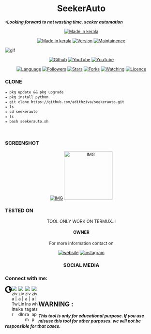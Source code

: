 <h1 align="center">SeekerAuto</h1>

***•Looking forward to not wasting time. seeker automation***


<p align="center">
<a href="https://github.com/adithziva"><img title="Made in kerala" src="https://img.shields.io/badge/MADE%20IN-KERALA-SCRIPT?colorA=%23ff8100&colorB=%23017e40&colorC=%23ff0000&style=for-the-badge"></a>
</p>
<p align="center">
<a href="https://github.com/adithziva"><img title="Made in kerala" src="https://img.shields.io/badge/TOOL-SEEKER-green"></a>
<a href="https://github.com/adithziva"><img title="Version" src="https://img.shields.io/badge/Version-1.0-green.svg?style=flat-square"></a>
<a href="https://github.com/adithziva"><img title="Maintainence" src="https://img.shields.io/badge/updated%3F-yes-green.svg"></a>
</p>

![gif](imag/3.gif)<br/>

<p align="center">
<a href="https://github.com/adithziva"><img title="Github" src="https://img.shields.io/badge/BLVCK-HACKER-brightgreen?style=for-the-badge&logo=github"></a>
<a href="#"><img title="YouTube" src="https://img.shields.io/badge/YouTube-BLVCK HACKER-red?style=for-the-badge&logo=Youtube"></a>
<a href="#"><img title="YouTube" src="https://img.shields.io/badge/WHATSAPP-JOINGROUP-red?style=for-the-badge&logo=whatsapp"></a>
</p>
<p align="center">
<a href="https://github.com/adithziva"><img title="Language" src="https://img.shields.io/badge/Made%20with-Bash-1f425f.svg?v=100"></a>
<a href="https://instagram.com/mr_ziva_"><img title="Followers" src="https://img.shields.io/github/followers/adithziva?color=blue&style=flat-square"></a>
<a href="https://github.com/adithziva"><img title="Stars" src="https://img.shields.io/github/stars/adithziva/seekerauto?color=red&style=flat-square"></a>
<a href="https://github.com/adithziva"><img title="Forks" src="https://img.shields.io/github/forks/adithziva/seekerauto?color=red&style=flat-square"></a>
<a href="https://github.com/adithziva"><img title="Watching" src="https://img.shields.io/github/watchers/adithziva/seekerauto?label=Watchers&color=blue&style=flat-square"></a>
<a href="https://github.com/adithziva"><img title="Licence" src="https://img.shields.io/badge/NO-LICIENCE-blue.svg"></a>
</p>


### CLONE
```
★ pkg update && pkg upgrade
★ pkg install python
★ git clone https://github.com/adithziva/seekerauto.git
★ ls
★ cd seekerauto
★ ls
★ bash seekerauto.sh
```
</br>


### SCREENSHOT
<p align="center">
<a href="http://github.com/adithziva"><img title="IMG" src="img/1.jpg" width="160"></a>
<a href="http://github.com/adithziva"><img title="IMG" src="img/2.jpg" width="160" height="160"></a>
</P>

### TESTED ON
<p align="center">TOOL ONLY WORK ON TERMUX..!</p>



<h4 align="center">OWNER</h4>
<p align="center">For more information contact on</p>


<p align="center">
<a href="https://blvcksec.ml"><img title="website" src="https://img.shields.io/badge/MY%20-Website-brightgreen"></a>
<a href="https://instagram.com/mr_ziva_"><img title="instagram" src="https://img.shields.io/badge/MY%20-INSTAGRAM-orange"></a>
</p>

<h3 align="center">SOCIAL MEDIA</h3>

### Connect with me:

[<img align="left" alt="blvcksec.com" width="22px" src="https://raw.githubusercontent.com/iconic/open-iconic/master/svg/globe.svg" />][website]
[<img align="left" alt="ziva | Twitter" width="22px" src="https://cdn.jsdelivr.net/npm/simple-icons@v3/icons/twitter.svg" />][twitter]
[<img align="left" alt="ziva | LinkedIn" width="22px" src="https://cdn.jsdelivr.net/npm/simple-icons@v3/icons/linkedin.svg" />][linkedin]
[<img align="left" alt="ziva | Instagram" width="22px" src="https://cdn.jsdelivr.net/npm/simple-icons@v3/icons/instagram.svg" />][instagram]
[<img align="left" alt="ziva | whatsapp" width="22px" src="https://cdn.jsdelivr.net/npm/simple-icons@v3/icons/whatsapp.svg" />][whatsapp]

<br/>

[website]: http://blvcksec.ml
[twitter]: https://twitter.com/adithziva?s=09
[instagram]: https://instagram.com/mr_ziva_
[linkedin]: #
[whatsapp]: #



## WARNING : 

***This tool is only for educational purpose. If you use misuse this tool for other purposes. we will not be responsible for that cases.***

